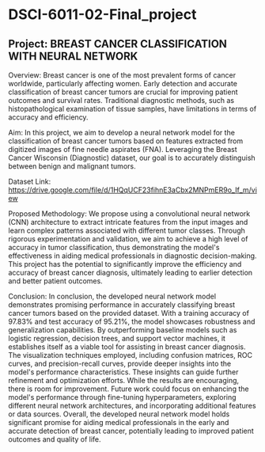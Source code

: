 # DSCI-6011-02-Final_project

## Project: BREAST CANCER CLASSIFICATION WITH NEURAL NETWORK

Overview:
Breast cancer is one of the most prevalent forms of cancer worldwide, particularly affecting women. Early detection and accurate classification of breast cancer tumors are crucial for improving patient outcomes and survival rates. Traditional diagnostic methods, such as histopathological examination of tissue samples, have limitations in terms of accuracy and efficiency.

Aim:
In this project, we aim to develop a neural network model for the classification of breast cancer tumors based on features extracted from digitized images of fine needle aspirates (FNA). Leveraging the Breast Cancer Wisconsin (Diagnostic) dataset, our goal is to accurately distinguish between benign and malignant tumors.

Dataset Link: https://drive.google.com/file/d/1HQqUCF23fihnE3aCbx2MNPmER9o_If_m/view

Proposed Methodology:
We propose using a convolutional neural network (CNN) architecture to extract intricate features from the input images and learn complex patterns associated with different tumor classes. Through rigorous experimentation and validation, we aim to achieve a high level of accuracy in tumor classification, thus demonstrating the model's effectiveness in aiding medical professionals in diagnostic decision-making.
This project has the potential to significantly improve the efficiency and accuracy of breast cancer diagnosis, ultimately leading to earlier detection and better patient outcomes.

Conclusion:
In conclusion, the developed neural network model demonstrates promising performance in accurately classifying breast cancer tumors based on the provided dataset. With a training accuracy of 97.83% and test accuracy of 95.21%, the model showcases robustness and generalization capabilities. By outperforming baseline models such as logistic regression, decision trees, and support vector machines, it establishes itself as a viable tool for assisting in breast cancer diagnosis.
The visualization techniques employed, including confusion matrices, ROC curves, and precision-recall curves, provide deeper insights into the model's performance characteristics. These insights can guide further refinement and optimization efforts.
While the results are encouraging, there is room for improvement. Future work could focus on enhancing the model's performance through fine-tuning hyperparameters, exploring different neural network architectures, and incorporating additional features or data sources.
Overall, the developed neural network model holds significant promise for aiding medical professionals in the early and accurate detection of breast cancer, potentially leading to improved patient outcomes and quality of life.
